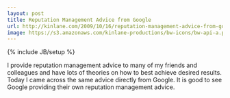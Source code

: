 ```yaml
---
layout: post
title: Reputation Management Advice from Google
url: http://kinlane.com/2009/10/16/reputation-management-advice-from-google/
image: https://s3.amazonaws.com/kinlane-productions/bw-icons/bw-api-a.png
---
```

{% include JB/setup %}
I provide reputation management advice to many of my friends and colleagues and have lots of theories on how to best achieve desired results.
Today I came across the same advice directly from Google.
It is good to see Google providing their own reputation management advice.